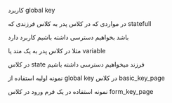 
 کاربرد global key

  در مواردی که در کلاس پدر به کلاس فرزندی که statefull

 باشد بخواهیم دسترسی داشته باشیم کاربرد دارد



 مثلا در کلاس پدر به یک متد یا variable

 در کلاس state فرزند میخواهیم دسترسی داشته باشیم

 نمونه اولیه استفاده از global key در کلاس basic_key_page
 
  نمونه استفاده  در یک فرم ورود در کلاس form_key_page
